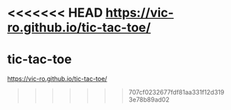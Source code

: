 <<<<<<< HEAD
https://vic-ro.github.io/tic-tac-toe/
=======
# tic-tac-toe
https://vic-ro.github.io/tic-tac-toe/
>>>>>>> 707cf0232677fdf81aa331f12d3193e78b89ad02
